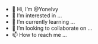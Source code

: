 - 👋 Hi, I’m @Yonelvy
- 👀 I’m interested in ...
- 🌱 I’m currently learning ...
- 💞️ I’m looking to collaborate on ...
- 📫 How to reach me ...

<!---
Yonelvy/Yonelvy is a ✨ special ✨ repository because its `README.md` (this file) appears on your GitHub profile.
You can click the Preview link to take a look at your changes.
--->
